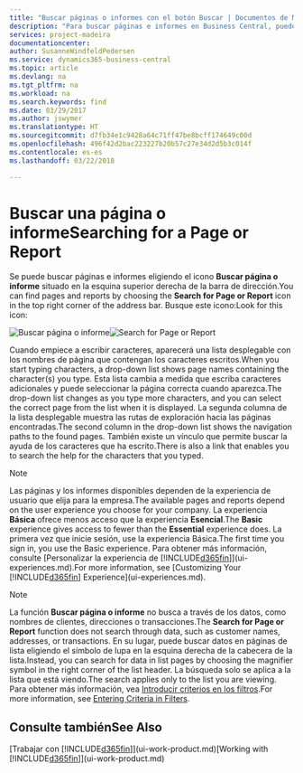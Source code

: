 ```yaml
---
title: "Buscar páginas o informes con el botón Buscar | Documentos de Microsoft"
description: "Para buscar páginas e informes en Business Central, puede usar la característica Buscar página o informe."
services: project-madeira
documentationcenter: 
author: SusanneWindfeldPedersen
ms.service: dynamics365-business-central
ms.topic: article
ms.devlang: na
ms.tgt_pltfrm: na
ms.workload: na
ms.search.keywords: find
ms.date: 03/29/2017
ms.author: jswymer
ms.translationtype: HT
ms.sourcegitcommit: d7fb34e1c9428a64c71ff47be8bcff174649c00d
ms.openlocfilehash: 496f42d2bac223227b20b57c27e34d2d5b3c014f
ms.contentlocale: es-es
ms.lasthandoff: 03/22/2018

---
```

# <a name="searching-for-a-page-or-report"></a><span data-ttu-id="b77cc-103">Buscar una página o informe</span><span class="sxs-lookup"><span data-stu-id="b77cc-103">Searching for a Page or Report</span></span>
<span data-ttu-id="b77cc-104">Se puede buscar páginas e informes eligiendo el icono **Buscar página o informe** situado en la esquina superior derecha de la barra de dirección.</span><span class="sxs-lookup"><span data-stu-id="b77cc-104">You can find pages and reports by choosing the **Search for Page or Report** icon in the top right corner of the address bar.</span></span> <span data-ttu-id="b77cc-105">Busque este icono:</span><span class="sxs-lookup"><span data-stu-id="b77cc-105">Look for this icon:</span></span>

<span data-ttu-id="b77cc-106">![Buscar página o informe](media/ui-search/search.png "Buscar página o informe")</span><span class="sxs-lookup"><span data-stu-id="b77cc-106">![Search for Page or Report](media/ui-search/search.png "Search for Page or Report")</span></span>

<span data-ttu-id="b77cc-107">Cuando empiece a escribir caracteres, aparecerá una lista desplegable con los nombres de página que contengan los caracteres escritos.</span><span class="sxs-lookup"><span data-stu-id="b77cc-107">When you start typing characters, a drop-down list shows page names containing the character(s) you type.</span></span> <span data-ttu-id="b77cc-108">Esta lista cambia a medida que escriba caracteres adicionales y puede seleccionar la página correcta cuando aparezca.</span><span class="sxs-lookup"><span data-stu-id="b77cc-108">The drop-down list changes as you type more characters, and you can select the correct page from the list when it is displayed.</span></span> <span data-ttu-id="b77cc-109">La segunda columna de la lista desplegable muestra las rutas de exploración hacia las páginas encontradas.</span><span class="sxs-lookup"><span data-stu-id="b77cc-109">The second column in the drop-down list shows the navigation paths to the found pages.</span></span> <span data-ttu-id="b77cc-110">También existe un vínculo que permite buscar la ayuda de los caracteres que ha escrito.</span><span class="sxs-lookup"><span data-stu-id="b77cc-110">There is also a link that enables you to search the help for the characters that you typed.</span></span>

> [!NOTE]  
>   <span data-ttu-id="b77cc-111">Las páginas y los informes disponibles dependen de la experiencia de usuario que elija para la empresa.</span><span class="sxs-lookup"><span data-stu-id="b77cc-111">The available pages and reports depend on the user experience you choose for your company.</span></span> <span data-ttu-id="b77cc-112">La experiencia **Básica** ofrece menos acceso que la experiencia **Esencial**.</span><span class="sxs-lookup"><span data-stu-id="b77cc-112">The **Basic** experience gives access to fewer than the **Essential** experience does.</span></span> <span data-ttu-id="b77cc-113">La primera vez que inicie sesión, use la experiencia Básica.</span><span class="sxs-lookup"><span data-stu-id="b77cc-113">The first time you sign in, you use the Basic experience.</span></span> <span data-ttu-id="b77cc-114">Para obtener más información, consulte [Personalizar la experiencia de [!INCLUDE[d365fin](includes/d365fin_md.md)]](ui-experiences.md).</span><span class="sxs-lookup"><span data-stu-id="b77cc-114">For more information, see [Customizing Your  [!INCLUDE[d365fin](includes/d365fin_md.md)] Experience](ui-experiences.md).</span></span>

> [!NOTE]  
>   <span data-ttu-id="b77cc-115">La función **Buscar página o informe** no busca a través de los datos, como nombres de clientes, direcciones o transacciones.</span><span class="sxs-lookup"><span data-stu-id="b77cc-115">The **Search for Page or Report** function does not search through data, such as customer names, addresses, or transactions.</span></span> <span data-ttu-id="b77cc-116">En su lugar, puede buscar datos en páginas de lista eligiendo el símbolo de lupa en la esquina derecha de la cabecera de la lista.</span><span class="sxs-lookup"><span data-stu-id="b77cc-116">Instead, you can search for data in list pages by choosing the magnifier symbol in the right corner of the list header.</span></span> <span data-ttu-id="b77cc-117">La búsqueda solo se aplica a la lista que está viendo.</span><span class="sxs-lookup"><span data-stu-id="b77cc-117">The search applies only to the list you are viewing.</span></span> <span data-ttu-id="b77cc-118">Para obtener más información, vea [Introducir criterios en los filtros](ui-enter-criteria-filters.md).</span><span class="sxs-lookup"><span data-stu-id="b77cc-118">For more information, see [Entering Criteria in Filters](ui-enter-criteria-filters.md).</span></span>

## <a name="see-also"></a><span data-ttu-id="b77cc-119">Consulte también</span><span class="sxs-lookup"><span data-stu-id="b77cc-119">See Also</span></span>
<span data-ttu-id="b77cc-120">[Trabajar con [!INCLUDE[d365fin](includes/d365fin_md.md)]](ui-work-product.md)</span><span class="sxs-lookup"><span data-stu-id="b77cc-120">[Working with [!INCLUDE[d365fin](includes/d365fin_md.md)]](ui-work-product.md)</span></span>

